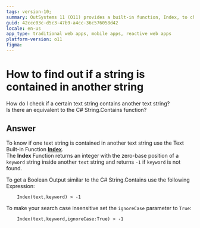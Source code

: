 ```yaml
---
tags: version-10; 
summary: OutSystems 11 (O11) provides a built-in function, Index, to check if one text string contains another, similar to C# String.Contains.
guid: 42ccc03c-d5c3-47b9-a4cc-36c576058d42
locale: en-us
app_type: traditional web apps, mobile apps, reactive web apps
platform-version: o11
figma:
---
```


# How to find out if a string is contained in another string

How do I check if a certain text string contains another text string?  
Is there an equivalent to the C# String.Contains function?    

## Answer

To know if one text string is contained in another text string use the Text Built-in Function [**Index**](<https://success.outsystems.com/documentation/11/reference/outsystems_language/logic/built_in_functions/text/>).  
The **Index** Function returns an integer with the zero-base position of a `keyword` string inside another `text` string and returns `-1` if `keyword` is not found.

To get a Boolean Output similar to the C# String.Contains use the following Expression:

        Index(text,keyword) > -1

To make your search case insensitive set the `ignoreCase` parameter to `True`:

        Index(text,keyword,ignoreCase:True) > -1
